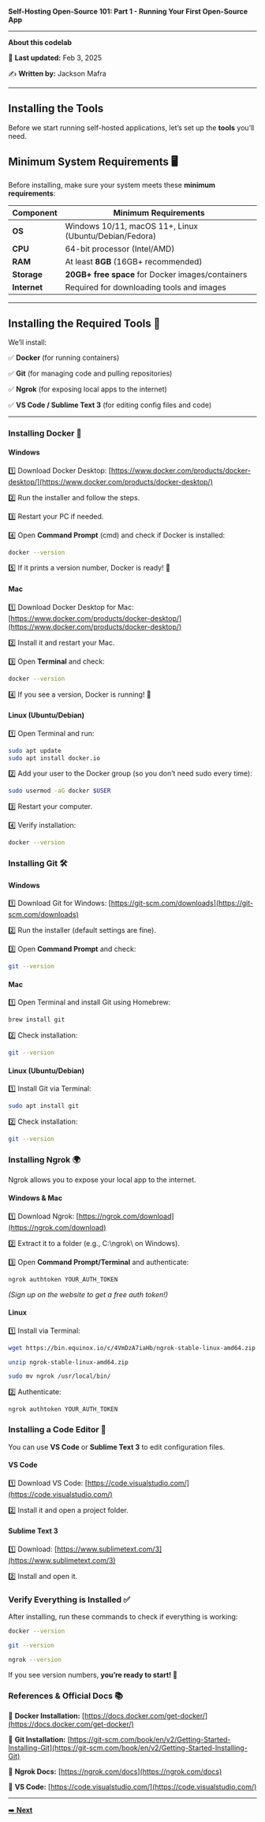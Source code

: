 **Self-Hosting Open-Source 101: Part 1 - Running Your First Open-Source App**

---
**About this codelab**

📅 **Last updated:** Feb 3, 2025

✍️ **Written by:** Jackson Mafra

---

## Installing the Tools


Before we start running self-hosted applications, let’s set up the **tools** you’ll need.

## ****Minimum System Requirements 🖥️****

Before installing, make sure your system meets these ****minimum requirements****:


| Component  | Minimum Requirements |
|---------------|----------------------|
| ****OS****  | Windows 10/11, macOS 11+, Linux (Ubuntu/Debian/Fedora) |
| ****CPU**** | 64-bit processor (Intel/AMD) |
| ****RAM**** | At least ****8GB**** (16GB+ recommended) |
| ****Storage**** | ****20GB+ free space**** for Docker images/containers |
| ****Internet****  | Required for downloading tools and images |


---

## ****Installing the Required Tools 🔧****


We’ll install:

✅ ****Docker**** (for running containers)

✅ ****Git**** (for managing code and pulling repositories)

✅ ****Ngrok**** (for exposing local apps to the internet)

✅ ****VS Code / Sublime Text 3**** (for editing config files and code)

---



### ****Installing Docker 🐳****

#### ****Windows****

1️⃣ Download Docker Desktop: [https://www.docker.com/products/docker-desktop/](https://www.docker.com/products/docker-desktop/)

2️⃣ Run the installer and follow the steps.

3️⃣ Restart your PC if needed.

4️⃣ Open ****Command Prompt**** (cmd) and check if Docker is installed:

```sh
docker --version
```

5️⃣ If it prints a version number, Docker is ready! 🚀



#### ****Mac****


1️⃣ Download Docker Desktop for Mac: [https://www.docker.com/products/docker-desktop/](https://www.docker.com/products/docker-desktop/)

2️⃣ Install it and restart your Mac.

3️⃣ Open **Terminal** and check:


```sh
docker --version
```

4️⃣ If you see a version, Docker is running! 🎉


#### ****Linux (Ubuntu/Debian)****

1️⃣ Open Terminal and run:


```sh
sudo apt update
sudo apt install docker.io
```

2️⃣ Add your user to the Docker group (so you don’t need sudo every time):


```sh
sudo usermod -aG docker $USER
```

3️⃣ Restart your computer.

4️⃣ Verify installation:


```sh
docker --version
```


### **Installing Git 🛠️**


#### **Windows**

1️⃣ Download Git for Windows: [https://git-scm.com/downloads](https://git-scm.com/downloads)

2️⃣ Run the installer (default settings are fine).

3️⃣ Open **Command Prompt** and check:


```sh
git --version
```

#### **Mac**

1️⃣ Open Terminal and install Git using Homebrew:


```sh
brew install git
```

2️⃣ Check installation:


```sh
git --version
```

#### **Linux (Ubuntu/Debian)**


1️⃣ Install Git via Terminal:


```sh
sudo apt install git
```

2️⃣ Check installation:


```sh
git --version
```


### **Installing Ngrok 🌍**

Ngrok allows you to expose your local app to the internet.

#### **Windows & Mac**

1️⃣ Download Ngrok: [https://ngrok.com/download](https://ngrok.com/download)

2️⃣ Extract it to a folder (e.g., C:\ngrok\ on Windows).

3️⃣ Open **Command Prompt/Terminal** and authenticate:


```sh
ngrok authtoken YOUR_AUTH_TOKEN
```

_(Sign up on the website to get a free auth token!)_


#### **Linux**

1️⃣ Install via Terminal:


```sh
wget https://bin.equinox.io/c/4VmDzA7iaHb/ngrok-stable-linux-amd64.zip

unzip ngrok-stable-linux-amd64.zip

sudo mv ngrok /usr/local/bin/
```

2️⃣ Authenticate:


```sh
ngrok authtoken YOUR_AUTH_TOKEN
```


### **Installing a Code Editor 📝**


You can use **VS Code** or **Sublime Text 3** to edit configuration files.

#### **VS Code**

1️⃣ Download VS Code: [https://code.visualstudio.com/](https://code.visualstudio.com/)

2️⃣ Install it and open a project folder.


#### **Sublime Text 3**

1️⃣ Download: [https://www.sublimetext.com/3](https://www.sublimetext.com/3)

2️⃣ Install and open it.


### **Verify Everything is Installed ✅**


After installing, run these commands to check if everything is working:


```sh
docker --version

git --version

ngrok --version
```

If you see version numbers, **you’re ready to start! 🚀**


### **References & Official Docs 📚**

📖 **Docker Installation:** [https://docs.docker.com/get-docker/](https://docs.docker.com/get-docker/)

📖 **Git Installation:** [https://git-scm.com/book/en/v2/Getting-Started-Installing-Git](https://git-scm.com/book/en/v2/Getting-Started-Installing-Git)

📖 **Ngrok Docs:** [https://ngrok.com/docs](https://ngrok.com/docs)

📖 **VS Code:** [https://code.visualstudio.com/](https://code.visualstudio.com/)


---

[➡️ **Next**](step-06.md)